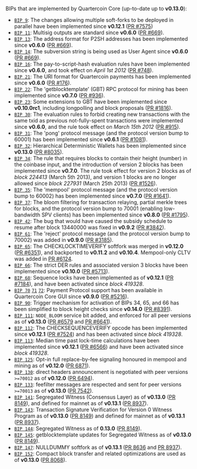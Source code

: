 BIPs that are implemented by Quartercoin Core (up-to-date up to **v0.13.0**):

* [`BIP 9`](https://github.com/quartercoin/bips/blob/master/bip-0009.mediawiki): The changes allowing multiple soft-forks to be deployed in parallel have been implemented since **v0.12.1**  ([PR #7575](https://github.com/QuarterCoin/QuaterCoin-Wallet/pull/7575))
* [`BIP 11`](https://github.com/quartercoin/bips/blob/master/bip-0011.mediawiki): Multisig outputs are standard since **v0.6.0** ([PR #669](https://github.com/QuarterCoin/QuaterCoin-Wallet/pull/669)).
* [`BIP 13`](https://github.com/quartercoin/bips/blob/master/bip-0013.mediawiki): The address format for P2SH addresses has been implemented since **v0.6.0** ([PR #669](https://github.com/QuarterCoin/QuaterCoin-Wallet/pull/669)).
* [`BIP 14`](https://github.com/quartercoin/bips/blob/master/bip-0014.mediawiki): The subversion string is being used as User Agent since **v0.6.0** ([PR #669](https://github.com/QuarterCoin/QuaterCoin-Wallet/pull/669)).
* [`BIP 16`](https://github.com/quartercoin/bips/blob/master/bip-0016.mediawiki): The pay-to-script-hash evaluation rules have been implemented since **v0.6.0**, and took effect on *April 1st 2012* ([PR #748](https://github.com/QuarterCoin/QuaterCoin-Wallet/pull/748)).
* [`BIP 21`](https://github.com/quartercoin/bips/blob/master/bip-0021.mediawiki): The URI format for Quartercoin payments has been implemented since **v0.6.0** ([PR #176](https://github.com/QuarterCoin/QuaterCoin-Wallet/pull/176)).
* [`BIP 22`](https://github.com/quartercoin/bips/blob/master/bip-0022.mediawiki): The 'getblocktemplate' (GBT) RPC protocol for mining has been implemented since **v0.7.0** ([PR #936](https://github.com/QuarterCoin/QuaterCoin-Wallet/pull/936)).
* [`BIP 23`](https://github.com/quartercoin/bips/blob/master/bip-0023.mediawiki): Some extensions to GBT have been implemented since **v0.10.0rc1**, including longpolling and block proposals ([PR #1816](https://github.com/QuarterCoin/QuaterCoin-Wallet/pull/1816)).
* [`BIP 30`](https://github.com/quartercoin/bips/blob/master/bip-0030.mediawiki): The evaluation rules to forbid creating new transactions with the same txid as previous not-fully-spent transactions were implemented since **v0.6.0**, and the rule took effect on *March 15th 2012* ([PR #915](https://github.com/QuarterCoin/QuaterCoin-Wallet/pull/915)).
* [`BIP 31`](https://github.com/quartercoin/bips/blob/master/bip-0031.mediawiki): The 'pong' protocol message (and the protocol version bump to 60001) has been implemented since **v0.6.1** ([PR #1081](https://github.com/QuarterCoin/QuaterCoin-Wallet/pull/1081)).
* [`BIP 32`](https://github.com/quartercoin/bips/blob/master/bip-0032.mediawiki): Hierarchical Deterministic Wallets has been implemented since **v0.13.0** ([PR #8035](https://github.com/QuarterCoin/QuaterCoin-Wallet/pull/8035)).
* [`BIP 34`](https://github.com/quartercoin/bips/blob/master/bip-0034.mediawiki): The rule that requires blocks to contain their height (number) in the coinbase input, and the introduction of version 2 blocks has been implemented since **v0.7.0**. The rule took effect for version 2 blocks as of *block 224413* (March 5th 2013), and version 1 blocks are no longer allowed since *block 227931* (March 25th 2013) ([PR #1526](https://github.com/QuarterCoin/QuaterCoin-Wallet/pull/1526)).
* [`BIP 35`](https://github.com/quartercoin/bips/blob/master/bip-0035.mediawiki): The 'mempool' protocol message (and the protocol version bump to 60002) has been implemented since **v0.7.0** ([PR #1641](https://github.com/QuarterCoin/QuaterCoin-Wallet/pull/1641)).
* [`BIP 37`](https://github.com/quartercoin/bips/blob/master/bip-0037.mediawiki): The bloom filtering for transaction relaying, partial merkle trees for blocks, and the protocol version bump to 70001 (enabling low-bandwidth SPV clients) has been implemented since **v0.8.0** ([PR #1795](https://github.com/QuarterCoin/QuaterCoin-Wallet/pull/1795)).
* [`BIP 42`](https://github.com/quartercoin/bips/blob/master/bip-0042.mediawiki): The bug that would have caused the subsidy schedule to resume after block 13440000 was fixed in **v0.9.2** ([PR #3842](https://github.com/QuarterCoin/QuaterCoin-Wallet/pull/3842)).
* [`BIP 61`](https://github.com/quartercoin/bips/blob/master/bip-0061.mediawiki): The 'reject' protocol message (and the protocol version bump to 70002) was added in **v0.9.0** ([PR #3185](https://github.com/QuarterCoin/QuaterCoin-Wallet/pull/3185)).
* [`BIP 65`](https://github.com/quartercoin/bips/blob/master/bip-0065.mediawiki): The CHECKLOCKTIMEVERIFY softfork was merged in **v0.12.0** ([PR #6351](https://github.com/QuarterCoin/QuaterCoin-Wallet/pull/6351)), and backported to **v0.11.2** and **v0.10.4**. Mempool-only CLTV was added in [PR #6124](https://github.com/QuarterCoin/QuaterCoin-Wallet/pull/6124).
* [`BIP 66`](https://github.com/quartercoin/bips/blob/master/bip-0066.mediawiki): The strict DER rules and associated version 3 blocks have been implemented since **v0.10.0** ([PR #5713](https://github.com/QuarterCoin/QuaterCoin-Wallet/pull/5713)).
* [`BIP 68`](https://github.com/quartercoin/bips/blob/master/bip-0068.mediawiki): Sequence locks have been implemented as of **v0.12.1**  ([PR #7184](https://github.com/QuarterCoin/QuaterCoin-Wallet/pull/7184)), and have been activated since *block 419328*.
* [`BIP 70`](https://github.com/quartercoin/bips/blob/master/bip-0070.mediawiki) [`71`](https://github.com/quartercoin/bips/blob/master/bip-0071.mediawiki) [`72`](https://github.com/quartercoin/bips/blob/master/bip-0072.mediawiki): Payment Protocol support has been available in Quartercoin Core GUI since **v0.9.0** ([PR #5216](https://github.com/QuarterCoin/QuaterCoin-Wallet/pull/5216)).
* [`BIP 90`](https://github.com/quartercoin/bips/blob/master/bip-0090.mediawiki): Trigger mechanism for activation of BIPs 34, 65, and 66 has been simplified to block height checks since **v0.14.0** ([PR #8391](https://github.com/QuarterCoin/QuaterCoin-Wallet/pull/8391)).
* [`BIP 111`](https://github.com/quartercoin/bips/blob/master/bip-0111.mediawiki): `NODE_BLOOM` service bit added, and enforced for all peer versions as of **v0.13.0** ([PR #6579](https://github.com/QuarterCoin/QuaterCoin-Wallet/pull/6579) and [PR #6641](https://github.com/QuarterCoin/QuaterCoin-Wallet/pull/6641)).
* [`BIP 112`](https://github.com/quartercoin/bips/blob/master/bip-0112.mediawiki): The CHECKSEQUENCEVERIFY opcode has been implemented since **v0.12.1** ([PR #7524](https://github.com/QuarterCoin/QuaterCoin-Wallet/pull/7524)) and has been activated since *block 419328*.
* [`BIP 113`](https://github.com/quartercoin/bips/blob/master/bip-0113.mediawiki): Median time past lock-time calculations have been implemented since **v0.12.1** ([PR #6566](https://github.com/QuarterCoin/QuaterCoin-Wallet/pull/6566)) and have been activated since *block 419328*.
* [`BIP 125`](https://github.com/quartercoin/bips/blob/master/bip-0125.mediawiki): Opt-in full replace-by-fee signaling honoured in mempool and mining as of **v0.12.0** ([PR 6871](https://github.com/QuarterCoin/QuaterCoin-Wallet/pull/6871)).
* [`BIP 130`](https://github.com/quartercoin/bips/blob/master/bip-0130.mediawiki): direct headers announcement is negotiated with peer versions `>=70012` as of **v0.12.0** ([PR 6494](https://github.com/QuarterCoin/QuaterCoin-Wallet/pull/6494)).
* [`BIP 133`](https://github.com/quartercoin/bips/blob/master/bip-0133.mediawiki): feefilter messages are respected and sent for peer versions `>=70013` as of **v0.13.0** ([PR 7542](https://github.com/QuarterCoin/QuaterCoin-Wallet/pull/7542)).
* [`BIP 141`](https://github.com/quartercoin/bips/blob/master/bip-0141.mediawiki): Segregated Witness (Consensus Layer) as of **v0.13.0** ([PR 8149](https://github.com/QuarterCoin/QuaterCoin-Wallet/pull/8149)), and defined for mainnet as of **v0.13.1** ([PR 8937](https://github.com/QuarterCoin/QuaterCoin-Wallet/pull/8937)).
* [`BIP 143`](https://github.com/quartercoin/bips/blob/master/bip-0143.mediawiki): Transaction Signature Verification for Version 0 Witness Program as of **v0.13.0** ([PR 8149](https://github.com/QuarterCoin/QuaterCoin-Wallet/pull/8149)) and defined for mainnet as of **v0.13.1** ([PR 8937](https://github.com/QuarterCoin/QuaterCoin-Wallet/pull/8937)).
* [`BIP 144`](https://github.com/quartercoin/bips/blob/master/bip-0144.mediawiki): Segregated Witness as of **0.13.0** ([PR 8149](https://github.com/QuarterCoin/QuaterCoin-Wallet/pull/8149)).
* [`BIP 145`](https://github.com/quartercoin/bips/blob/master/bip-0145.mediawiki): getblocktemplate updates for Segregated Witness as of **v0.13.0** ([PR 8149](https://github.com/QuarterCoin/QuaterCoin-Wallet/pull/8149)).
* [`BIP 147`](https://github.com/quartercoin/bips/blob/master/bip-0147.mediawiki): NULLDUMMY softfork as of **v0.13.1** ([PR 8636](https://github.com/QuarterCoin/QuaterCoin-Wallet/pull/8636) and [PR 8937](https://github.com/QuarterCoin/QuaterCoin-Wallet/pull/8937)).
* [`BIP 152`](https://github.com/quartercoin/bips/blob/master/bip-0152.mediawiki): Compact block transfer and related optimizations are used as of **v0.13.0** ([PR 8068](https://github.com/QuarterCoin/QuaterCoin-Wallet/pull/8068)).
